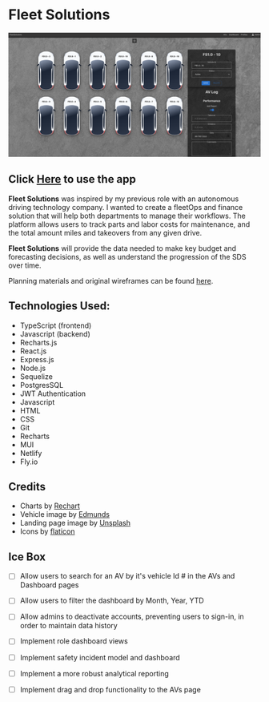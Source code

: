 # Fleet Solutions

![picture alt](src/assets/images/avImage.png)

## Click **[Here](https://fleet-solutions.netlify.app/)** to use the app

**Fleet Solutions** was inspired by my previous role with an autonomous driving technology company. I wanted to create a fleetOps and finance solution that will help both departments to manage their workflows. The platform allows users to track parts and labor costs for maintenance, and the total amount miles and takeovers from any given drive.

**Fleet Solutions** will provide the data needed to make key budget and forecasting decisions, as well as understand the progression of the SDS over time. 

Planning materials and original wireframes can be found [here](https://trello.com/b/vkUT9dft/fleet-solutions).

## Technologies Used:
* TypeScript (frontend)
* Javascript (backend)
* Recharts.js
* React.js
* Express.js
* Node.js
* Sequelize
* PostgresSQL
* JWT Authentication
* Javascript
* HTML
* CSS
* Git
* Recharts
* MUI
* Netlify
* Fly.io

## Credits
* Charts by [Rechart](https://recharts.org/en-US/examples/SimpleLineChart)
* Vehicle image by [Edmunds](https://static.ed.edmunds-media.com/unversioned/img/self-driving-cars/car.svg)
* Landing page image by [Unsplash](https://unsplash.com/s/photos/concrete)
* Icons by [flaticon](https://www.flaticon.com/)

## Ice Box
- [ ] Allow users to search for an AV by it's vehicle Id # in the AVs and Dashboard pages
- [ ] Allow users to filter the dashboard by Month, Year, YTD
- [ ] Allow admins to deactivate accounts, preventing users to sign-in, in order to maintain data history
- [ ] Implement role dashboard views
- [ ] Implement safety incident model and dashboard
- [ ] Implement a more robust analytical reporting 
- [ ] Implement drag and drop functionality to the AVs page


